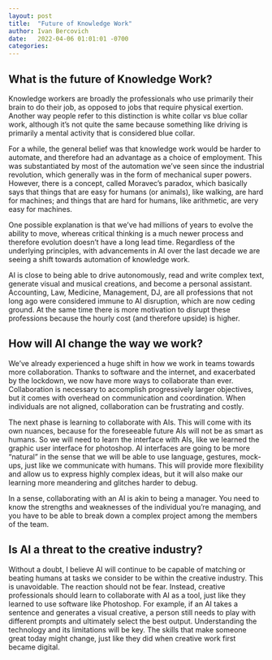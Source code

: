 ```yaml
---
layout: post
title:  "Future of Knowledge Work"
author: Ivan Bercovich
date:   2022-04-06 01:01:01 -0700
categories:
---
```

What is the future of Knowledge Work?
-------------------------------------

Knowledge workers are broadly the professionals who use primarily their brain to do their job, as opposed to jobs that require physical exertion. Another way people refer to this distinction is white collar vs blue collar work, although it’s not quite the same because something like driving is primarily a mental activity that is considered blue collar.

For a while, the general belief was that knowledge work would be harder to automate, and therefore had an advantage as a choice of employment. This was substantiated by most of the automation we’ve seen since the industrial revolution, which generally was in the form of mechanical super powers. However, there is a concept, called Moravec’s paradox, which basically says that things that are easy for humans (or animals), like walking, are hard for machines; and things that are hard for humans, like arithmetic, are very easy for machines.

One possible explanation is that we’ve had millions of years to evolve the ability to move, whereas critical thinking is a much newer process and therefore evolution doesn’t have a long lead time. Regardless of the underlying principles, with advancements in AI over the last decade we are seeing a shift towards automation of knowledge work.

AI is close to being able to drive autonomously, read and write complex text, generate visual and musical creations, and become a personal assistant. Accounting, Law, Medicine, Management, DJ, are all professions that not long ago were considered immune to AI disruption, which are now ceding ground. At the same time there is more motivation to disrupt these professions because the hourly cost (and therefore upside) is higher.


How will AI change the way we work?
-----------------------------------

We’ve already experienced a huge shift in how we work in teams towards more collaboration. Thanks to software and the internet, and exacerbated by the lockdown, we now have more ways to collaborate than ever. Collaboration is necessary to accomplish progressively larger objectives, but it comes with overhead on communication and coordination. When individuals are not aligned, collaboration can be frustrating and costly.

The next phase is learning to collaborate with AIs. This will come with its own nuances, because for the foreseeable future AIs will not be as smart as humans. So we will need to learn the interface with AIs, like we learned the graphic user interface for photoshop. AI interfaces are going to be more “natural” in the sense that we will be able to use language, gestures, mock-ups, just like we communicate with humans. This will provide more flexibility and allow us to express highly complex ideas, but it will also make our learning more meandering and glitches harder to debug.

In a sense, collaborating with an AI is akin to being a manager. You need to know the strengths and weaknesses of the individual you’re managing, and you have to be able to break down a complex project among the members of the team. 

Is AI a threat to the creative industry?
----------------------------------------

Without a doubt, I believe AI will continue to be capable of matching or beating humans at tasks we consider to be within the creative industry. This is unavoidable. The reaction should not be fear. Instead, creative professionals should learn to collaborate with AI as a tool, just like they learned to use software like Photoshop. For example, if an AI takes a sentence and generates a visual creative, a person still needs to play with different prompts and ultimately select the best output. Understanding the technology and its limitations will be key. The skills that make someone great today might change, just like they did when creative work first became digital.

